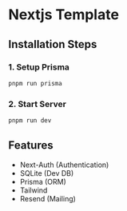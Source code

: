# Nextjs Template

## Installation Steps

### 1. Setup Prisma

```bash
pnpm run prisma
```

### 2. Start Server

```bash
pnpm run dev
```

## Features

- Next-Auth (Authentication)
- SQLite (Dev DB)
- Prisma (ORM)
- Tailwind
- Resend (Mailing)

